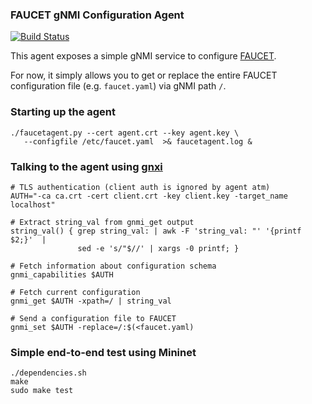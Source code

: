 ### FAUCET gNMI Configuration Agent

[![Build Status][1]][2]

This agent exposes a simple gNMI service to configure [FAUCET][3].

For now, it simply allows you to get or replace the entire
FAUCET configuration file (e.g. `faucet.yaml`) via gNMI path `/`.

### Starting up the agent

    ./faucetagent.py --cert agent.crt --key agent.key \
       --configfile /etc/faucet.yaml  >& faucetagent.log &

### Talking to the agent using [gnxi][4]

    # TLS authentication (client auth is ignored by agent atm)
    AUTH="-ca ca.crt -cert client.crt -key client.key -target_name localhost"

    # Extract string_val from gnmi_get output
    string_val() { grep string_val: | awk -F 'string_val: "' '{printf $2;}'  |
                   sed -e 's/"$//' | xargs -0 printf; }

    # Fetch information about configuration schema
    gnmi_capabilities $AUTH

    # Fetch current configuration
    gnmi_get $AUTH -xpath=/ | string_val

    # Send a configuration file to FAUCET
    gnmi_set $AUTH -replace=/:$(<faucet.yaml)

### Simple end-to-end test using Mininet

    ./dependencies.sh
    make
    sudo make test

[1]: https://travis-ci.org/lantz/faucetagent.svg?branch=master
[2]: https://travis-ci.org/lantz/faucetagent
[3]: https://github.com/faucetsdn/faucet
[4]: https://github.com/google/gnxi

